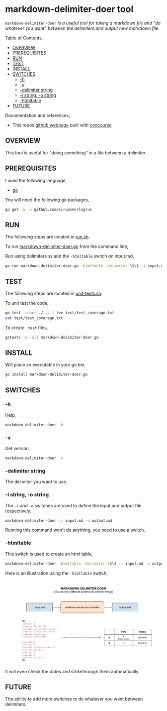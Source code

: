 # markdown-delimiter-doer tool

`markdown-delimiter-doer` _is a useful tool for
taking a markdown file and "do whatever you want" between the delimiters
and output new markdown file._

Table of Contents,

* [OVERVIEW](https://github.com/JeffDeCola/my-go-tools/tree/master/markdown-tools/markdown-delimiter-doer#overview)
* [PREREQUISITES](https://github.com/JeffDeCola/my-go-tools/tree/master/markdown-tools/markdown-delimiter-doer#prerequisites)
* [RUN](https://github.com/JeffDeCola/my-go-tools/tree/master/markdown-tools/markdown-delimiter-doer#run)
* [TEST](https://github.com/JeffDeCola/my-go-tools/tree/master/markdown-tools/markdown-delimiter-doer#test)
* [INSTALL](https://github.com/JeffDeCola/my-go-tools/tree/master/markdown-tools/markdown-delimiter-doer#install)
* [SWITCHES](https://github.com/JeffDeCola/my-go-tools/tree/master/markdown-tools/markdown-delimiter-doer#switches)
  * [-h](https://github.com/JeffDeCola/my-go-tools/tree/master/markdown-tools/markdown-delimiter-doer#-h)
  * [-v](https://github.com/JeffDeCola/my-go-tools/tree/master/markdown-tools/markdown-delimiter-doer#-v)
  * [-delimiter string](https://github.com/JeffDeCola/my-go-tools/tree/master/markdown-tools/markdown-delimiter-doer#-delimiter-string)
  * [-i string, -o string](https://github.com/JeffDeCola/my-go-tools/tree/master/markdown-tools/markdown-delimiter-doer#-i-string--o-string)
  * [-htmltable](https://github.com/JeffDeCola/my-go-tools/tree/master/markdown-tools/markdown-delimiter-doer#-htmltable)
* [FUTURE](https://github.com/JeffDeCola/my-go-tools/tree/master/markdown-tools/markdown-delimiter-doer#future)

Documentation and references,

* This repos
  [github webpage](https://jeffdecola.github.io/my-go-tools/)
  _built with
  [concourse](https://github.com/JeffDeCola/my-go-tools/blob/master/ci-README.md)_

## OVERVIEW

This tool is useful for "doing something" in a file between a delimiter.

## PREREQUISITES

I used the following language,

* [go](https://github.com/JeffDeCola/my-cheat-sheets/tree/master/software/development/languages/go-cheat-sheet)

You will need the following go packages,

```bash
go get -u -v github.com/sirupsen/logrus
```

## RUN

The following steps are located in
[run.sh](https://github.com/JeffDeCola/my-go-tools/blob/master/markdown-tools/markdown-delimiter-doer/run.sh).

To run
[markdown-delimiter-doer.go](https://github.com/JeffDeCola/my-go-tools/blob/master/markdown-tools/markdown-delimiter-doer/markdown-delimiter-doer.go)
from the command line,

Run using delimiters `$$` and the `-htmltable` switch on input.md,

```bash
go run markdown-delimiter-doer.go -htmltable -delimiter \$\$ -i input.md -o output.md
```

## TEST

The following steps are located in
[unit-tests.sh](https://github.com/JeffDeCola/my-go-tools/blob/master/markdown-tools/markdown-delimiter-doer/test/unit-tests.sh).

To unit test the code,

```bash
go test -cover ./... | tee test/test_coverage.txt
cat test/test_coverage.txt
```

To create `_test` files,

```bash
gotests -w -all markdown-delimiter-doer.go
```

## INSTALL

Will place an executable in your go bin,

```bash
go install markdown-delimiter-doer.go
```

## SWITCHES

### -h

Help,

```bash
markdown-delimiter-doer -h
```

### -v

Get version,

```bash
markdown-delimiter-doer -v
```

### -delimiter string

The delimiter you want to use.

### -i string, -o string

The `-i` and `-o` switches are used to define the input and output file respectively.

```bash
markdown-delimiter-doer -i input.md -o output.md
```

Running this command won't do anything, you need to use a switch.

### -htmltable

This switch is used to create an html table,

```bash
markdown-delimiter-doer -htmltable -delimiter \$\$ -i input.md -o output.md
```

Here is an illustration using the `-htmltable` switch,

![IMAGE - markdown-delimiter-doer - IMAGE](../../docs/pics/markdown-delimiter-doer.jpg)

It will even check the dates and strikethrough them automatically.

## FUTURE

The ability to add more switches to do whatever you want between delimiters.
